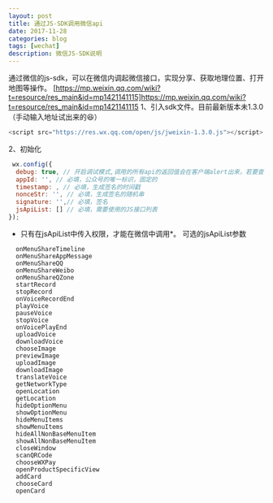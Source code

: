 ```yaml
---
layout: post
title: 通过JS-SDK调用微信api
date: 2017-11-28
categories: blog
tags: [wechat]
description: 微信JS-SDK说明
---
```

通过微信的js-sdk，可以在微信内调起微信接口，实现分享、获取地理位置、打开地图等操作。
[https://mp.weixin.qq.com/wiki?t=resource/res_main&id=mp1421141115]https://mp.weixin.qq.com/wiki?t=resource/res_main&id=mp1421141115
1、引入sdk文件。目前最新版本未1.3.0 （手动输入地址试出来的:satisfied:）
```javascript
<script src="https://res.wx.qq.com/open/js/jweixin-1.3.0.js"></script>
```

2、初始化
```javascript
 wx.config({
  debug: true, // 开启调试模式,调用的所有api的返回值会在客户端alert出来，若要查看传入的参数，可以在pc端打开，参数信息会通过log打出，仅在pc端时才会打印。
  appId: '', // 必填，公众号的唯一标识，固定的
  timestamp: , // 必填，生成签名的时间戳
  nonceStr: '', // 必填，生成签名的随机串
  signature: '',// 必填，签名
  jsApiList: [] // 必填，需要使用的JS接口列表
});
```

* 只有在jsApiList中传入权限，才能在微信中调用*。
可选的jsApiList参数
```
  onMenuShareTimeline
  onMenuShareAppMessage
  onMenuShareQQ
  onMenuShareWeibo
  onMenuShareQZone
  startRecord
  stopRecord
  onVoiceRecordEnd
  playVoice
  pauseVoice
  stopVoice
  onVoicePlayEnd
  uploadVoice
  downloadVoice
  chooseImage
  previewImage
  uploadImage
  downloadImage
  translateVoice
  getNetworkType
  openLocation
  getLocation
  hideOptionMenu
  showOptionMenu
  hideMenuItems
  showMenuItems
  hideAllNonBaseMenuItem
  showAllNonBaseMenuItem
  closeWindow
  scanQRCode
  chooseWXPay
  openProductSpecificView
  addCard
  chooseCard
  openCard
```